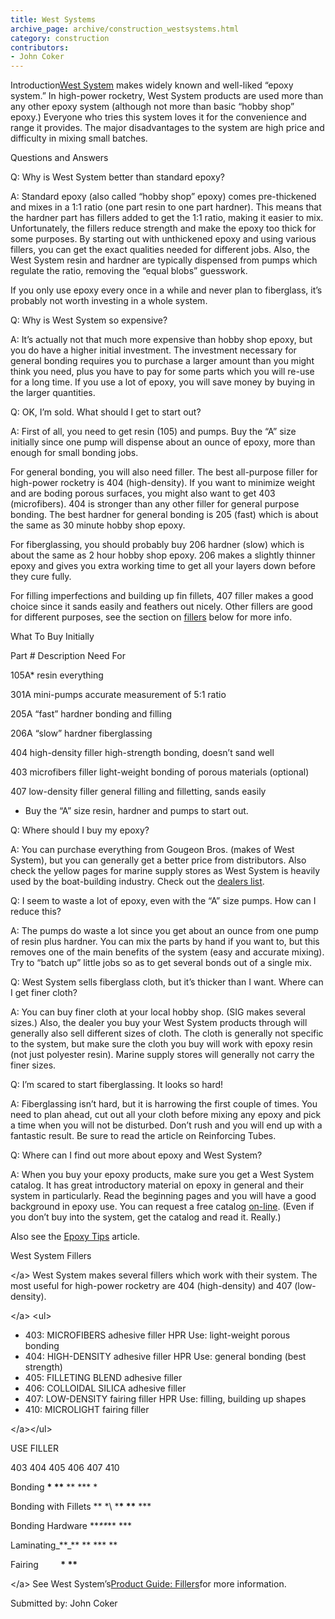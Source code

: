 ```yaml
---
title: West Systems
archive_page: archive/construction_westsystems.html
category: construction
contributors:
- John Coker
---
```

Introduction[West System](http://www.concentric.net/~westsys) makes widely known and well-liked “epoxy system.” In high-power rocketry, West System products are used more than any other epoxy system (although not more than basic “hobby shop” epoxy.) Everyone who tries this system loves it for the convenience and range it provides. The major disadvantages to the system are high price and difficulty in mixing small batches.

Questions and Answers

Q: Why is West System better than standard epoxy?

A: Standard epoxy (also called “hobby shop” epoxy) comes pre-thickened and mixes in a 1:1 ratio (one part resin to one part hardner). This means that the hardner part has fillers added to get the 1:1 ratio, making it easier to mix. Unfortunately, the fillers reduce strength and make the epoxy too thick for some purposes. By starting out with unthickened epoxy and using various fillers, you can get the exact qualities needed for different jobs. Also, the West System resin and hardner are typically dispensed from pumps which regulate the ratio, removing the “equal blobs” guesswork.

If you only use epoxy every once in a while and never plan to fiberglass, it’s probably not worth investing in a whole system.

Q: Why is West System so expensive?

A: It’s actually not that much more expensive than hobby shop epoxy, but you do have a higher initial investment. The investment necessary for general bonding requires you to purchase a larger amount than you might think you need, plus you have to pay for some parts which you will re-use for a long time. If you use a lot of epoxy, you will save money by buying in the larger quantities.

Q: OK, I’m sold. What should I get to start out?

A: First of all, you need to get resin (105) and pumps. Buy the “A” size initially since one pump will dispense about an ounce of epoxy, more than enough for small bonding jobs.

For general bonding, you will also need filler. The best all-purpose filler for high-power rocketry is 404 (high-density). If you want to minimize weight and are boding porous surfaces, you might also want to get 403 (microfibers). 404 is stronger than any other filler for general purpose bonding. The best hardner for general bonding is 205 (fast) which is about the same as 30 minute hobby shop epoxy.

For fiberglassing, you should probably buy 206 hardner (slow) which is about the same as 2 hour hobby shop epoxy. 206 makes a slightly thinner epoxy and gives you extra working time to get all your layers down before they cure fully.

For filling imperfections and building up fin fillets, 407 filler makes a good choice since it sands easily and feathers out nicely. Other fillers are good for different purposes, see the section on [fillers](#fillers) below for more info.

What To Buy Initially

Part # Description Need For

105A\* resin everything

301A mini-pumps accurate measurement of 5:1 ratio

205A “fast” hardner bonding and filling

206A “slow” hardner fiberglassing

404 high-density filler high-strength bonding, doesn’t sand well

403 microfibers filler light-weight bonding of porous materials (optional)

407 low-density filler general filling and filletting, sands easily

- Buy the “A” size resin, hardner and pumps to start out.

Q: Where should I buy my epoxy?

A: You can purchase everything from Gougeon Bros. (makes of West System), but you can generally get a better price from distributors. Also check the yellow pages for marine supply stores as West System is heavily used by the boat-building industry. Check out the [dealers list](http://www.concentric.net/~gougeon/dealers/us_dealers_index.html).

Q: I seem to waste a lot of epoxy, even with the “A” size pumps. How can I reduce this?

A: The pumps do waste a lot since you get about an ounce from one pump of resin plus hardner. You can mix the parts by hand if you want to, but this removes one of the main benefits of the system (easy and accurate mixing). Try to “batch up” little jobs so as to get several bonds out of a single mix.

Q: West System sells fiberglass cloth, but it’s thicker than I want. Where can I get finer cloth?

A: You can buy finer cloth at your local hobby shop. (SIG makes several sizes.) Also, the dealer you buy your West System products through will generally also sell different sizes of cloth. The cloth is generally not specific to the system, but make sure the cloth you buy will work with epoxy resin (not just polyester resin). Marine supply stores will generally not carry the finer sizes.

Q: I’m scared to start fiberglassing. It looks so hard!

A: Fiberglassing isn’t hard, but it is harrowing the first couple of times. You need to plan ahead, cut out all your cloth before mixing any epoxy and pick a time when you will not be disturbed. Don’t rush and you will end up with a fantastic result. Be sure to read the article on Reinforcing Tubes.

Q: Where can I find out more about epoxy and West System?

A: When you buy your epoxy products, make sure you get a West System catalog. It has great introductory material on epoxy in general and their system in particularly. Read the beginning pages and you will have a good background in epoxy use. You can request a free catalog [on-line](http://www.concentric.net/~Westsys/free_literature.html). (Even if you don’t buy into the system, get the catalog and read it. Really.)

Also see the [Epoxy Tips](construction_epoxy_tips.html) article.

West System Fillers

\</a\> West System makes several fillers which work with their system. The most useful for high-power rocketry are 404 (high-density) and 407 (low-density).

\</a\> \<ul\>

- 403: MICROFIBERS adhesive filler HPR Use: light-weight porous bonding
- 404: HIGH-DENSITY adhesive filler HPR Use: general bonding (best strength)
- 405: FILLETING BLEND adhesive filler
- 406: COLLOIDAL SILICA adhesive filler
- 407: LOW-DENSITY fairing filler HPR Use: filling, building up shapes
- 410: MICROLIGHT fairing filler

\</a\>\</ul\>

USE FILLER

403 404 405 406 407 410

Bonding **\* \*\*** \*\* \*\*\* \* &nbsp;

Bonding with Fillets \*\* \*\ ***\* \*\*** \*\*\* &nbsp;

Bonding Hardware \*\*_\*\*_\*\* \*\*\* &nbsp; &nbsp;

Laminating_\*\*_\*\* \*\* \*\*\* \*\* &nbsp;

Fairing &nbsp; &nbsp; &nbsp; &nbsp; **\* \*\***

\</a\> See West System’s[Product Guide: Fillers](http://www.concentric.net/~westsys/technical/products.html#fillers)for more information.

Submitted by: John Coker

